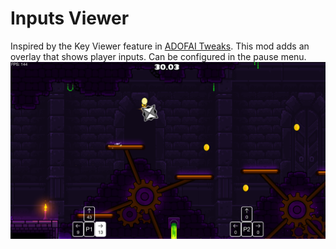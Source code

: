 # Inputs Viewer

Inspired by the Key Viewer feature in [ADOFAI Tweaks](https://github.com/PizzaLovers007/AdofaiTweaks). This mod adds an overlay that shows player inputs. Can be configured in the pause menu.\
![Example](screenshots/thetower.png)